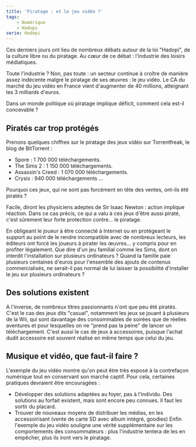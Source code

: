 ```yaml
---
title: 'Piratage : et le jeu vidéo ?'
tags:
    - Numérique
    - Hadopi
serie: Hadopi
---
```


Ces derniers jours ont lieu de nombreux débats autour de la loi "Hadopi", de la
culture libre ou du piratage. Au cœur de ce débat&nbsp;: l'industrie des loisirs
médiatiques.

Toute l'industrie&nbsp;? Non, pas toute&nbsp;: un secteur continue à croître de
manière assez indécente malgré le piratage de ses œuvres&nbsp;: le jeu vidéo. Le
CA du marché du jeu vidéo en France vient d'augmenter de 40 millions, atteignant
les 3 milliards d'euros.

Dans un monde politique où piratage implique déficit, comment cela est-il
concevable&nbsp;?

## Piratés car trop protégés

Prenons quelques chiffres sur le piratage des jeux vidéo sur Torrentfreak, le
blog de BitTorrent&nbsp;:

-   Spore&nbsp;: 1 700 000 téléchargements.
-   The Sims 2&nbsp;: 1 150 000 téléchargements.
-   Assassin's Creed&nbsp;: 1 070 000 téléchargements.
-   Crysis&nbsp;: 940 000 téléchargements …

Pourquoi ces jeux, qui ne sont pas forcément en tête des ventes, ont-ils été
piratés&nbsp;?

Facile, diront les physiciens adeptes de Sir Isaac Newton&nbsp;: action implique
réaction. Dans ce cas précis, ce qui a valu à ces jeux d'être aussi piraté,
c'est sûrement leur forte protection contre… le piratage.

En obligeant le joueur à être connecté à Internet ou en protégeant le support au
point de le rendre incompatible avec de nombreux lecteurs, les éditeurs ont
forcé les joueurs à pirater les œuvres… y compris pour en profiter légalement.
Que dire d'un jeu familial comme les Sims, dont on interdit l'installation sur
plusieurs ordinateurs&nbsp;? Quand la famille paie plusieurs centaines d'euros
pour l'ensemble des ajouts de contenus commercialisés, ne serait-il pas normal
de lui laisser la possibilité d'installer le jeu sur plusieurs
ordinateurs&nbsp;?

## Des solutions existent

A l'inverse, de nombreux titres passionnants n'ont que peu été piratés. C'est le
cas des jeux dits "casual", notamment les jeux se jouant à plusieurs de la Wii,
qui sont davantage des consommables de soirées que de réelles aventures et pour
lesquelles on ne "prend pas la peine" de lancer un téléchargement. C'est aussi
le cas de jeux à accessoires, puisque l'achat dudit accessoire est souvent
réalisé en même temps que celui du jeu.

## Musique et vidéo, que faut-il faire&nbsp;?

L'exemple du jeu vidéo montre qu'on peut être très exposé à la contrefaçon
numérique tout en conservant son marché captif. Pour cela, certaines pratiques
devraient être encouragées&nbsp;:

-   Développer des solutions adaptées au foyer, pas à l'individu. Des solutions
    au forfait existent, mais sont encore peu connues. Il faut les sortir du
    placard.
-   Trouver de nouveaux moyens de distribuer les médias, en les accessoirisant
    (vente de carte SD avec album intégré, goodies) Enfin l'exemple du jeu vidéo
    souligne une vérité supplémentaire sur les comportements des
    consommateurs&nbsp;: plus l'industrie tentera de les en empêcher, plus ils
    iront vers le piratage.
